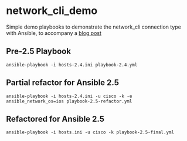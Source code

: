 # network_cli_demo
Simple demo playbooks to demonstrate the network_cli connection type with Ansible, to accompany a [blog post](https://www.mrtheplague.ca/2018/05/ansible-2-5-and-network_cli/)

## Pre-2.5 Playbook

```
ansible-playbook -i hosts-2.4.ini playbook-2.4.yml
```

## Partial refactor for Ansible 2.5

```
ansible-playbook -i hosts-2.4.ini -u cisco -k -e ansible_network_os=ios playbook-2.5-refactor.yml
```

## Refactored for Ansible 2.5

```
ansible-playbook -i hosts.ini -u cisco -k playbook-2.5-final.yml
```
